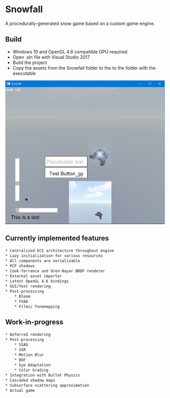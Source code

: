 Snowfall
=====================
A procedurally-generated snow game based on a custom game engine. 

Build
-----------------------------
   * Windows 10 and OpenGL 4.6 compatible GPU required. 
   * Open .sln file with Visual Studio 2017
   * Build the project
   * Copy the assets from the Snowfall folder to the to the folder with the executable

![Screenshot](screenshot.png?raw=true "Current stage of development")

Currently implemented features
------------------------------
    * Centralized ECS architecture throughout engine
    * Lazy initialization for various resources
    * All components are serializable 
    * PCF shadows
    * Cook-Torrance and Oren-Nayar BRDF renderer
    * External asset importer
    * Latest OpenGL 4.6 bindings
    * GUI/Text rendering
    * Post-processing
        * Bloom
        * FXAA
        * Filmic Tonemapping

Work-in-progress
------------------------------
    * Deferred rendering
    * Post-processing
        * SSAO
        * SSR
        * Motion Blur
        * DOF
        * Eye Adaptation
        * Color Grading
    * Integration with Bullet Physics
    * Cascaded shadow maps
    * Subsurface scattering approximation
    * Actual game
